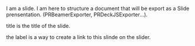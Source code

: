 I am a slide. I am here to structure a document that will be export as a Slide prensentation. (PRBeamerExporter, PRDeckJSExporter...).

title is the title of the slide.

the label is a way to create a link to this slinde on the slider.